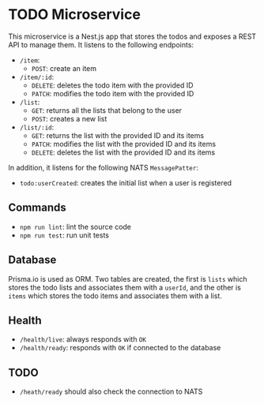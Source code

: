 # TODO Microservice

This microservice is a Nest.js app that stores the todos and exposes a REST API to manage them. It listens to the following endpoints:

- `/item`:
  - `POST`: create an item
- `/item/:id`:
  - `DELETE`: deletes the todo item with the provided ID
  - `PATCH`: modifies the todo item with the provided ID
- `/list`:
  - `GET`: returns all the lists that belong to the user
  - `POST`: creates a new list
- `/list/:id`:
  - `GET`: returns the list with the provided ID and its items
  - `PATCH`: modifies the list with the provided ID and its items
  - `DELETE`: deletes the list with the provided ID and its items

In addition, it listens for the following NATS `MessagePatter`:

- `todo:userCreated`: creates the initial list when a user is registered

## Commands

- `npm run lint`: lint the source code
- `npm run test`: run unit tests

## Database

Prisma.io is used as ORM. Two tables are created, the first is `lists` which stores the todo lists and associates them with a `userId`, and the other is `items` which stores the todo items and associates them with a list.

## Health

- `/health/live`: always responds with `OK`
- `/health/ready`: responds with `OK` if connected to the database

## TODO

- `/heath/ready` should also check the connection to NATS
